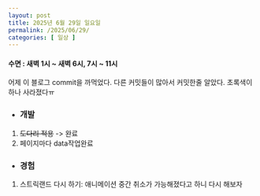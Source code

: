 ```yaml
---
layout: post
title: 2025년 6월 29일 일요일
permalink: /2025/06/29/
categories: [ 일상 ]
---
```

#### 수면 : 새벽 1시 ~ 새벽 6시, 7시 ~ 11시
어제 이 블로그 commit을 까먹었다. 다른 커밋들이 많아서 커밋한줄 알았다. 초록색이 하나 사라졌다ㅠ

* ### 개발
1. ~~도다리 적용~~ -> 완료
2. 페이지마다 data작업완료

* ### 경험
1. 스트릭랜드 다시 하기: 애니메이션 중간 취소가 가능해졌다고 하니 다시 해보자